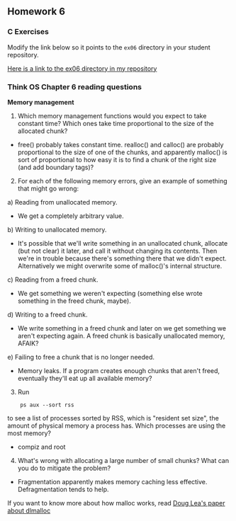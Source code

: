 ## Homework 6

### C Exercises

Modify the link below so it points to the `ex06` directory in your
student repository.

[Here is a link to the ex06 directory in my repository](https://github.com/leonjunwei/ExercisesInC/tree/master/exercises/ex06)

### Think OS Chapter 6 reading questions

**Memory management**

1) Which memory management functions would you expect to take constant time?
Which ones take time proportional to the size of the allocated chunk?

* free() probably takes constant time. realloc() and calloc() are probably proportional to the size of one of the chunks, and apparently malloc() is sort of proportional to how easy it is to find a chunk of the right size (and add boundary tags)?

2) For each of the following memory errors, give an example of something that might go wrong:

a) Reading from unallocated memory.

* We get a completely arbitrary value.

b) Writing to unallocated memory.

* It's possible that we'll write something in an unallocated chunk, allocate (but not clear) it later, and call it without changing its contents. Then we're in trouble because there's something there that we didn't expect. Alternatively we might overwrite some of malloc()'s  internal structure.

c) Reading from a freed chunk.

* We get something we weren't expecting (something else wrote something in the freed chunk, maybe).

d) Writing to a freed chunk.

* We write something in a freed chunk and later on we get something we aren't expecting again. A freed chunk is basically unallocated memory, AFAIK?

e) Failing to free a chunk that is no longer needed.

* Memory leaks. If a program creates enough chunks that aren't freed, eventually they'll eat up all available memory?


3) Run

```
    ps aux --sort rss
```

to see a list of processes sorted by RSS, which is "resident set size", the amount of physical 
memory a process has.  Which processes are using the most memory?

* compiz and root

4) What's wrong with allocating a large number of small chunks?  What can you do to mitigate the problem?

* Fragmentation apparently makes memory caching less effective. Defragmentation tends to help.

If you want to know more about how malloc works, read 
[Doug Lea's paper about dlmalloc](http://gee.cs.oswego.edu/dl/html/malloc.html)
